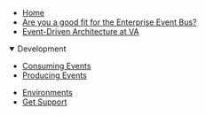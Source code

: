 * [Home](./home.md)
* [Are you a good fit for the Enterprise Event Bus?](./get-started.md)
* [Event-Driven Architecture at VA](./intro-to-eda.md)

<details open>
  <summary>Development</summary>

  * [Consuming Events](https://github.com/department-of-veterans-affairs/ves-event-bus-apps/wiki)
  * [Producing Events](./produce-events.md)

</details open>

* [Environments](./environments.md)
* [Get Support](./get-support.md)
